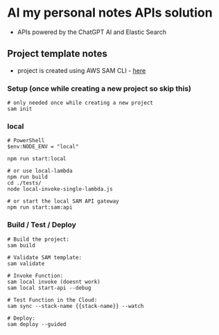 # AI my personal notes APIs solution

- APIs powered by the ChatGPT AI and Elastic Search

## Project template notes

- project is created using AWS SAM CLI - [here](https://docs.aws.amazon.com/serverless-application-model/latest/developerguide/serverless-getting-started-hello-world.html)

### Setup (once while creating a new project so skip this)

```properties
# only needed once while creating a new project
sam init
```

### local

```properties
# PowerShell
$env:NODE_ENV = "local"

npm run start:local

# or use local-lambda
npm run build
cd ./tests/
node local-invoke-single-lambda.js

# or start the local SAM API gateway
npm run start:sam:api
```

### Build / Test / Deploy

```properties
# Build the project:
sam build

# Validate SAM template:
sam validate

# Invoke Function:
sam local invoke (doesnt work)
sam local start-api --debug

# Test Function in the Cloud:
sam sync --stack-name {{stack-name}} --watch

# Deploy:
sam deploy --guided
```

